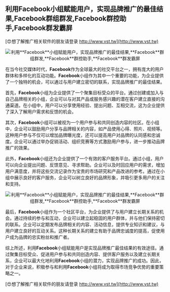 ## **利用**Facebook**小组赋能用户，实现品牌推广的最佳结果,**Facebook**群组群发,**Facebook**群控助手,**Facebook**群发霸屏**

[😍想了解推广相关软件的朋友请登录 http://www.vst.tw](http://www.vst.tw)

 <center><img src="https://vst.tw/MP4/tuiguang/png/5.png" alt="利用**Facebook**小组赋能用户，实现品牌推广的最佳结果,**Facebook**群组群发,**Facebook**群控助手,**Facebook**群发霸屏"></center>

在当今社交媒体时代，**Facebook**作为全球最大的社交平台之一，拥有庞大的用户群体和多样化的互动功能。**Facebook**小组作为其中一个重要的功能，为企业提供了一个独特的机会，可以通过与用户建立密切的联系，实现品牌推广的最佳结果。

首先，**Facebook**小组为企业提供了一个聚集目标受众的平台。通过创建或加入与自己品牌相关的小组，企业可以与对其产品或服务感兴趣的潜在客户建立直接的沟通渠道。在小组中，用户可以分享使用经验、提出问题、互相交流，这为企业提供了深入了解用户需求和反馈的机会。

其次，**Facebook**小组可以被视为一个用户参与和共同创造内容的社区。在小组中，企业可以鼓励用户分享与品牌相关的内容，如产品使用心得、照片、视频等。这种用户参与不仅可以增加品牌曝光度，还可以提高用户对品牌的认同感和忠诚度。企业可以通过举办促销活动、组织竞赛等方式激励用户参与，进一步推动品牌推广的效果。

此外，**Facebook**小组还为企业提供了一个有效的客户服务平台。通过小组，用户可以向企业提出问题、反馈意见、寻求帮助。企业可以及时回应用户的需求，增加用户满意度，并将这些交流记录作为宝贵的市场研究和产品改进的参考。通过在小组中展示良好的客户服务，企业可以树立良好的品牌形象，并吸引更多用户的关注和支持。

 <center><img src="https://vst.tw/MP4/tuiguang/png/0.png" alt="利用**Facebook**小组赋能用户，实现品牌推广的最佳结果,**Facebook**群组群发,**Facebook**群控助手,**Facebook**群发霸屏"></center>

最后，**Facebook**小组作为一个社区平台，为企业提供了与用户建立长期关系的机会。通过持续的参与和互动，企业可以建立起稳固的用户群体，并与他们保持密切的联系。企业可以定期发布品牌相关的内容、活动信息，提供专业知识和建议，与用户建立良好的互动关系。这种长期关系的建立有助于品牌忠诚度的提高，促使用户成为品牌的忠实粉丝和推广者。

综上所述，利用**Facebook**小组赋能用户是实现品牌推广最佳结果的有效途径。通过聚集目标受众、促进用户参与和共同创造内容、提供客户服务以及建立长期关系，企业可以最大化地利用**Facebook**小组的潜力，实现品牌推广的成功。因此，对于企业来说，积极参与和利用**Facebook**小组将成为取得市场竞争优势的重要策略之一。

[😍想了解推广相关软件的朋友请登录 http://www.vst.tw](http://www.vst.tw)



